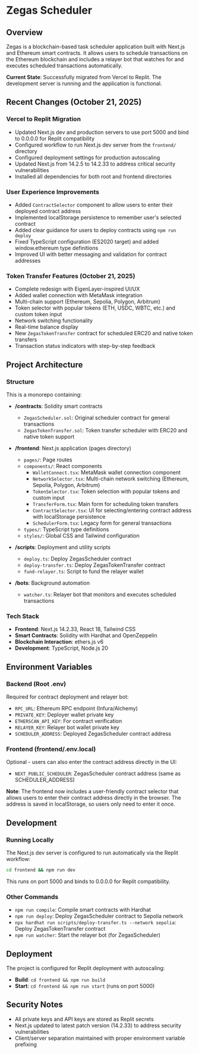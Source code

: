 # Zegas Scheduler

## Overview
Zegas is a blockchain-based task scheduler application built with Next.js and Ethereum smart contracts. It allows users to schedule transactions on the Ethereum blockchain and includes a relayer bot that watches for and executes scheduled transactions automatically.

**Current State**: Successfully migrated from Vercel to Replit. The development server is running and the application is functional.

## Recent Changes (October 21, 2025)

### Vercel to Replit Migration
- Updated Next.js dev and production servers to use port 5000 and bind to 0.0.0.0 for Replit compatibility
- Configured workflow to run Next.js dev server from the `frontend/` directory
- Configured deployment settings for production autoscaling
- Updated Next.js from 14.2.5 to 14.2.33 to address critical security vulnerabilities
- Installed all dependencies for both root and frontend directories

### User Experience Improvements
- Added `ContractSelector` component to allow users to enter their deployed contract address
- Implemented localStorage persistence to remember user's selected contract
- Added clear guidance for users to deploy contracts using `npm run deploy`
- Fixed TypeScript configuration (ES2020 target) and added window.ethereum type definitions
- Improved UI with better messaging and validation for contract addresses

### Token Transfer Features (October 21, 2025)
- Complete redesign with EigenLayer-inspired UI/UX
- Added wallet connection with MetaMask integration
- Multi-chain support (Ethereum, Sepolia, Polygon, Arbitrum)
- Token selector with popular tokens (ETH, USDC, WBTC, etc.) and custom token input
- Network switching functionality
- Real-time balance display
- New `ZegasTokenTransfer` contract for scheduled ERC20 and native token transfers
- Transaction status indicators with step-by-step feedback

## Project Architecture

### Structure
This is a monorepo containing:

- **/contracts**: Solidity smart contracts
  - `ZegasScheduler.sol`: Original scheduler contract for general transactions
  - `ZegasTokenTransfer.sol`: Token transfer scheduler with ERC20 and native token support
  
- **/frontend**: Next.js application (pages directory)
  - `pages/`: Page routes
  - `components/`: React components
    - `WalletConnect.tsx`: MetaMask wallet connection component
    - `NetworkSelector.tsx`: Multi-chain network switching (Ethereum, Sepolia, Polygon, Arbitrum)
    - `TokenSelector.tsx`: Token selection with popular tokens and custom input
    - `TransferForm.tsx`: Main form for scheduling token transfers
    - `ContractSelector.tsx`: UI for selecting/entering contract address with localStorage persistence
    - `SchedulerForm.tsx`: Legacy form for general transactions
  - `types/`: TypeScript type definitions
  - `styles/`: Global CSS and Tailwind configuration
  
- **/scripts**: Deployment and utility scripts
  - `deploy.ts`: Deploy ZegasScheduler contract
  - `deploy-transfer.ts`: Deploy ZegasTokenTransfer contract
  - `fund-relayer.ts`: Script to fund the relayer wallet
  
- **/bots**: Background automation
  - `watcher.ts`: Relayer bot that monitors and executes scheduled transactions

### Tech Stack
- **Frontend**: Next.js 14.2.33, React 18, Tailwind CSS
- **Smart Contracts**: Solidity with Hardhat and OpenZeppelin
- **Blockchain Interaction**: ethers.js v6
- **Development**: TypeScript, Node.js 20

## Environment Variables

### Backend (Root .env)
Required for contract deployment and relayer bot:
- `RPC_URL`: Ethereum RPC endpoint (Infura/Alchemy)
- `PRIVATE_KEY`: Deployer wallet private key
- `ETHERSCAN_API_KEY`: For contract verification
- `RELAYER_KEY`: Relayer bot wallet private key
- `SCHEDULER_ADDRESS`: Deployed ZegasScheduler contract address

### Frontend (frontend/.env.local)
Optional - users can also enter the contract address directly in the UI:
- `NEXT_PUBLIC_SCHEDULER`: ZegasScheduler contract address (same as SCHEDULER_ADDRESS)

**Note**: The frontend now includes a user-friendly contract selector that allows users to enter their contract address directly in the browser. The address is saved in localStorage, so users only need to enter it once.

## Development

### Running Locally
The Next.js dev server is configured to run automatically via the Replit workflow:
```bash
cd frontend && npm run dev
```
This runs on port 5000 and binds to 0.0.0.0 for Replit compatibility.

### Other Commands
- `npm run compile`: Compile smart contracts with Hardhat
- `npm run deploy`: Deploy ZegasScheduler contract to Sepolia network
- `npx hardhat run scripts/deploy-transfer.ts --network sepolia`: Deploy ZegasTokenTransfer contract
- `npm run watcher`: Start the relayer bot (for ZegasScheduler)

## Deployment
The project is configured for Replit deployment with autoscaling:
- **Build**: `cd frontend && npm run build`
- **Start**: `cd frontend && npm run start` (runs on port 5000)

## Security Notes
- All private keys and API keys are stored as Replit secrets
- Next.js updated to latest patch version (14.2.33) to address security vulnerabilities
- Client/server separation maintained with proper environment variable prefixing
